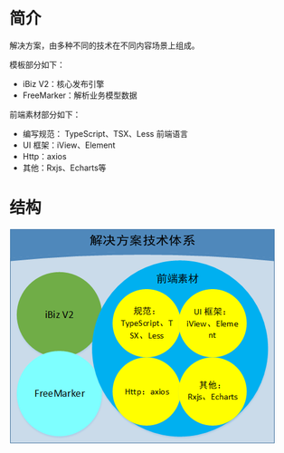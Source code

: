 # 简介

解决方案，由多种不同的技术在不同内容场景上组成。

模板部分如下：

- iBiz V2：核心发布引擎
- FreeMarker：解析业务模型数据

前端素材部分如下：

- 编写规范： TypeScript、TSX、Less  前端语言
- UI 框架：iView、Element
- Http：axios 
- 其他：Rxjs、Echarts等

# 结构

![技术体系](../../imgs/technology-system/technology-system.png)